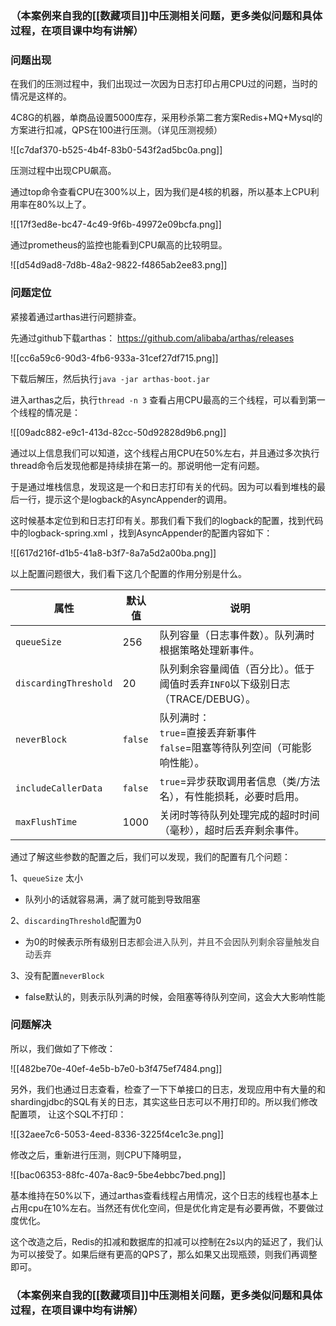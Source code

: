 ### （本案例来自我的[[数藏项目]]中压测相关问题，更多类似问题和具体过程，在项目课中均有讲解）
### 问题出现
在我们的压测过程中，我们出现过一次因为日志打印占用CPU过的问题，当时的情况是这样的。



4C8G的机器，单商品设置5000库存，采用秒杀第二套方案Redis+MQ+Mysql的方案进行扣减，QPS在100进行压测。（详见压测视频）



![[c7daf370-b525-4b4f-83b0-543f2ad5bc0a.png]]

压测过程中出现CPU飙高。



通过top命令查看CPU在300%以上，因为我们是4核的机器，所以基本上CPU利用率在80%以上了。

![[17f3ed8e-bc47-4c49-9f6b-49972e09bcfa.png]]

通过prometheus的监控也能看到CPU飙高的比较明显。

![[d54d9ad8-7d8b-48a2-9822-f4865ab2ee83.png]]

### 问题定位
紧接着通过arthas进行问题排查。

先通过github下载arthas： <u>https://github.com/alibaba/arthas/releases</u>

![[cc6a59c6-90d3-4fb6-933a-31cef27df715.png]]

下载后解压，然后执行`java -jar arthas-boot.jar`

进入arthas之后，执行`thread -n 3` 查看占用CPU最高的三个线程，可以看到第一个线程的情况是：

![[09adc882-e9c1-413d-82cc-50d92828d9b6.png]]

通过以上信息我们可以知道，这个线程占用CPU在50%左右，并且通过多次执行thread命令后发现他都是持续排在第一的。那说明他一定有问题。

于是通过堆栈信息，发现这是一个和日志打印有关的代码。因为可以看到堆栈的最后一行，提示这个是logback的AsyncAppender的调用。

这时候基本定位到和日志打印有关。那我们看下我们的logback的配置，找到代码中的logback-spring.xml ，找到AsyncAppender的配置内容如下：

![[617d216f-d1b5-41a8-b3f7-8a7a5d2a00ba.png]]

以上配置问题很大，我们看下这几个配置的作用分别是什么。

| **属性** | **默认值** | **说明** |
| --- | --- | --- |
| `queueSize` | 256 | 队列容量（日志事件数）。队列满时根据策略处理新事件。 |
| `discardingThreshold` | 20 | 队列剩余容量阈值（百分比）。低于阈值时丢弃`INFO`以下级别日志（TRACE/DEBUG）。 |
| `neverBlock` | `false` | 队列满时：<br/>`true`=直接丢弃新事件<br/>`false`=阻塞等待队列空间（可能影响性能）。 |
| `includeCallerData` | `false` | `true`=异步获取调用者信息（类/方法名），有性能损耗，必要时启用。 |
| `maxFlushTime` | 1000 | 关闭时等待队列处理完成的超时时间（毫秒），超时后丢弃剩余事件。 |


通过了解这些参数的配置之后，我们可以发现，我们的配置有几个问题：

1、`queueSize` 太小

+ 队列小的话就容易满，满了就可能到导致阻塞

2、`discardingThreshold`配置为0

+ 为0的时候表示所有级别日志<font style="color:rgb(64, 64, 64);background-color:rgba(255, 255, 255, 0.2);">都会进入队列，并且不会因队列剩余容量触发自动丢弃</font>

3、没有配置`neverBlock`

+ false默认的，则表示队列满的时候，会阻塞等待队列空间，这会大大影响性能

### 问题解决


所以，我们做如了下修改：

![[482be70e-40ef-4e5b-b7e0-b3f475ef7484.png]]

另外，我们也通过日志查看，检查了一下下单接口的日志，发现应用中有大量的和shardingjdbc的SQL有关的日志，其实这些日志可以不用打印的。所以我们修改配置项， 让这个SQL不打印：

![[32aee7c6-5053-4eed-8336-3225f4ce1c3e.png]]

修改之后，重新进行压测，则CPU下降明显，

![[bac06353-88fc-407a-8ac9-5be4ebbc7bed.png]]

基本维持在50%以下，通过arthas查看线程占用情况，这个日志的线程也基本上占用cpu在10%左右。当然还有优化空间，但是优化肯定是有必要再做，不要做过度优化。



这个改造之后，Redis的扣减和数据库的扣减可以控制在2s以内的延迟了，我们认为可以接受了。如果后继有更高的QPS了，那么如果又出现瓶颈，则我们再调整即可。



### （本案例来自我的[[数藏项目]]中压测相关问题，更多类似问题和具体过程，在项目课中均有讲解）

